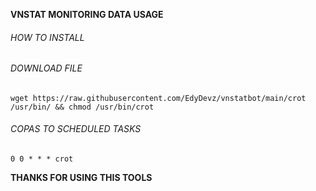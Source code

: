 **VNSTAT MONITORING DATA USAGE**


###### HOW TO INSTALL

###### DOWNLOAD FILE
```
wget https://raw.githubusercontent.com/EdyDevz/vnstatbot/main/crot /usr/bin/ && chmod /usr/bin/crot
```


###### COPAS TO SCHEDULED TASKS
```
0 0 * * * crot
```

**THANKS FOR USING THIS TOOLS**
